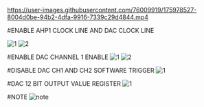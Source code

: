 

https://user-images.githubusercontent.com/76009919/175978527-8004d0be-94b2-4dfa-9916-7339c29d4844.mp4

#ENABLE AHP1 CLOCK LINE AND DAC CLOCK LINE 

![1](https://user-images.githubusercontent.com/76009919/175978962-4f368285-5287-4dcf-b570-eed00c2b1e2a.png)
![2](https://user-images.githubusercontent.com/76009919/175978967-11605a3a-22f0-47a3-b667-27cfb9fa44c0.png)

#ENABLE DAC CHANNEL 1 ENABLE
![1](https://user-images.githubusercontent.com/76009919/175979014-6726873c-46ef-4f70-989a-fe527558c002.png)
![2](https://user-images.githubusercontent.com/76009919/175979027-088136e0-d29a-42c6-b2cb-93c55d14de87.png)

#DISABLE DAC CH1 AND CH2 SOFTWARE TRIGGER
![1](https://user-images.githubusercontent.com/76009919/175979169-3bc4c817-797a-4cd2-8ddf-e900448b77e8.png)

#DAC 12 BIT OUTPUT VALUE REGISTER
![1](https://user-images.githubusercontent.com/76009919/175979199-2e08792b-0a9e-4791-9cdf-26a79ae5f435.png)

#NOTE
![note](https://user-images.githubusercontent.com/76009919/175979716-06f3f2c2-909d-4d38-8f7f-f59caea40756.png)







